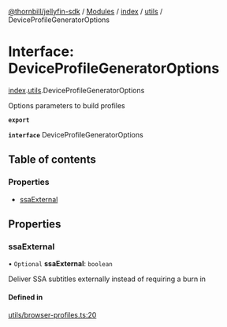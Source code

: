 [@thornbill/jellyfin-sdk](../README.md) / [Modules](../modules.md) / [index](../modules/index.md) / [utils](../modules/index.utils.md) / DeviceProfileGeneratorOptions

# Interface: DeviceProfileGeneratorOptions

[index](../modules/index.md).[utils](../modules/index.utils.md).DeviceProfileGeneratorOptions

Options parameters to build profiles

**`export`**

**`interface`** DeviceProfileGeneratorOptions

## Table of contents

### Properties

- [ssaExternal](index.utils.DeviceProfileGeneratorOptions.md#ssaexternal)

## Properties

### ssaExternal

• `Optional` **ssaExternal**: `boolean`

Deliver SSA subtitles externally instead of requiring a burn in

#### Defined in

[utils/browser-profiles.ts:20](https://github.com/jellyfin/jellyfin-sdk-typescript/blob/fa599ae/src/utils/browser-profiles.ts#L20)
